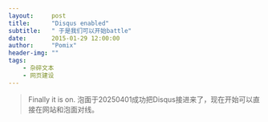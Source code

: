 ```yaml
---
layout:     post
title:      "Disqus enabled"
subtitle:   " 于是我们可以开始battle"
date:       2015-01-29 12:00:00
author:     "Pomix"
header-img: ""
tags:
    - 杂碎文本
    - 网页建设
---
```


>Finally it is on.
泡面于20250401成功把Disqus接进来了，现在开始可以直接在网站和泡面对线。
